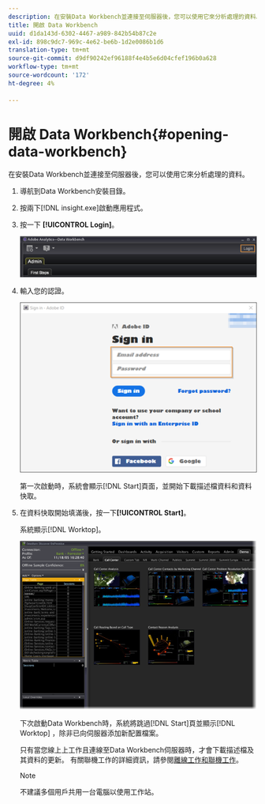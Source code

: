 ```yaml
---
description: 在安裝Data Workbench並連接至伺服器後，您可以使用它來分析處理的資料。
title: 開啟 Data Workbench
uuid: d1da143d-6302-4467-a989-842b54b87c2e
exl-id: 898c9dc7-969c-4e62-be6b-1d2e0086b1d6
translation-type: tm+mt
source-git-commit: d9df90242ef96188f4e4b5e6d04cfef196b0a628
workflow-type: tm+mt
source-wordcount: '172'
ht-degree: 4%

---
```


# 開啟 Data Workbench{#opening-data-workbench}

在安裝Data Workbench並連接至伺服器後，您可以使用它來分析處理的資料。

1. 導航到Data Workbench安裝目錄。
1. 按兩下[!DNL insight.exe]啟動應用程式。
1. 按一下 **[!UICONTROL Login]**。

   ![](assets/dwb_login.png)

1. 輸入您的認證。

   ![](assets/dwb_signin.png)

   第一次啟動時，系統會顯示[!DNL Start]頁面，並開始下載描述檔資料和資料快取。

1. 在資料快取開始填滿後，按一下&#x200B;**[!UICONTROL Start]**。

   系統顯示[!DNL Worktop]。

   ![](assets/wtp_open.png)

   下次啟動Data Workbench時，系統將跳過[!DNL Start]頁並顯示[!DNL Worktop] ，除非已向伺服器添加新配置檔案。

   只有當您線上上工作且連線至Data Workbench伺服器時，才會下載描述檔及其資料的更新。 有關聯機工作的詳細資訊，請參閱[離線工作和聯機工作](../../home/c-get-started/c-off-on.md#concept-cef8758ede044b18b3558376c5eb9f54)。

   >[!NOTE]
   >
   >不建議多個用戶共用一台電腦以使用工作站。
